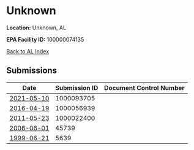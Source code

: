 # Unknown

**Location:** Unknown, AL

**EPA Facility ID:** 100000074135

[Back to AL Index](../../index.md)

## Submissions

| Date | Submission ID | Document Control Number |
|------|--------------|-------------------------|
| [2021-05-10](submissions/1000093705.md) | 1000093705 |  |
| [2016-04-19](submissions/1000056939.md) | 1000056939 |  |
| [2011-05-23](submissions/1000022400.md) | 1000022400 |  |
| [2006-06-01](submissions/45739.md) | 45739 |  |
| [1999-06-21](submissions/5639.md) | 5639 |  |
